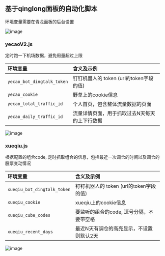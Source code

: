 ## 基于qinglong面板的自动化脚本

环境变量需要在青龙面板的后台设置

![image](https://user-images.githubusercontent.com/12368943/145616638-cf73c4df-566f-4bec-8560-c1f1271d86cd.png)

### yecaoV2.js

定时跑一下机场数据，避免用量超过上限

环境变量 | 含义及示例
:---|:----
`yecao_bot_dingtalk_token` | 钉钉机器人的 token (url的token字段的值)
`yecao_cookie` | 野草上的cookie信息
`yecao_total_traffic_id` | 个人首页，包含整体流量数据的页面
`yecao_daily_traffic_id` | 流量详情页面，用于抓取过去N天每天的上下行数据

![image](https://user-images.githubusercontent.com/12368943/145616452-62afc7dc-cc4c-4af3-a2d3-bf43453f03ea.png)

### xueqiu.js

根据配置的组合code, 定时抓取组合的信息，包括最近一次调仓的时间以及调仓的股票变动情况

环境变量 | 含义及示例
:---|:----
`xueqiu_bot_dingtalk_token` | 钉钉机器人的 token (url的token字段的值)
`xueqiu_cookie` | xueqiu上的cookie信息
`xueqiu_cube_codes` | 要监听的组合的code, 逗号分隔，不要带空格
`xueqiu_recent_days` | 最近N天有调仓的高亮显示，不设置则默认2天

![image](https://user-images.githubusercontent.com/12368943/145616434-49d147b8-645b-4db0-b35c-c228b9c64a42.png)
